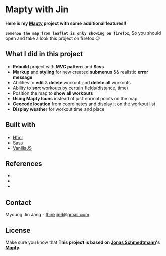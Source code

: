 # Mapty with Jin

**Here is my [Mapty]() project with some additional features!!**

**`Somehow the map from leaflet is only showing on firefox`**, So you should open and take a look this project on firefox :wink:

## What I did in this project

- **Rebuild** project with **MVC pattern** and **Scss**
- **Markup** and **styling** for new created **submenus** && realistic **error message**
- Abilities to **edit** & **delete** workout and **delete all** workouts
- Ability to **sort** workouts by certain fields(distance, time)
- Position the map to **show all workouts**
- **Using Mapty Icons** instead of just normal points on the map
- **Geocode location** from coordinates and display it on the workout list
- **Display weather** for workout time and place

## Built with

- [Html](https://html.com/)
- [Sass](https://sass-lang.com/)
- [VanillaJS](https://www.javascript.com/)

## References

-
-
-

## Contact

Myoung Jin Jang - [thinkjin6@gmail.com](https://www.google.com/gmail/about/)

## License

Make sure you know that **This project is based on [Jonas Schmedtmann](https://github.com/jonasschmedtmann)'s [Mapty](https://mapty.netlify.app/).**
